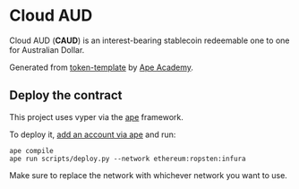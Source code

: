 # Cloud AUD

Cloud AUD (**CAUD**) is an interest-bearing stablecoin redeemable one to one for
Australian Dollar.

Generated from [token-template](https://github.com/ApeAcademy/token-template) by
[Ape Academy](academy.apeworx.io).

## Deploy the contract

This project uses vyper via the [ape](https://github.com/apeWorX/ape) framework.

To deploy it, [add an account via ape](https://docs.apeworx.io/ape/stable/userguides/accounts.html)
and run:

```shell
ape compile
ape run scripts/deploy.py --network ethereum:ropsten:infura
```

Make sure to replace the network with whichever network you want to use.
